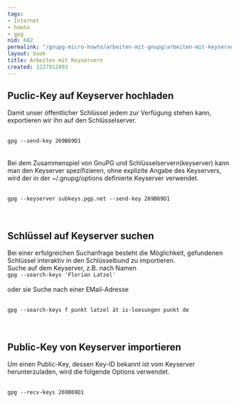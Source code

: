 ```yaml
---
tags:
- Internet
- howto
- gpg
nid: 682
permalink: "/gnupg-micro-howto/arbeiten-mit-gnupg/arbeiten-mit-keyservern.html"
layout: book
title: Arbeiten mit Keyservern
created: 1227912493
---
```

<h2>Puclic-Key  auf Keyserver hochladen</h2>
Damit unser öffentlicher Schlüssel jedem zur Verfügung stehen kann, exportieren wir ihn auf den Schlüsselserver.
<br /><br />
<code>
gpg --send-key 269B69D1
</code>
<br /><br />
Bei dem Zusammenspiel von GnuPG und Schlüsselservern(keyserver) kann man den Keyserver spezifizieren, 
ohne explizite Angabe des Keyservers, wird der in der ~/.gnupg/options definierte Keyserver verwendet.
<br /><br />
<code>
gpg --keyserver subkeys.pgp.net --send-key 269B69D1
</code>
<br />
<br />
<h2>Schlüssel auf Keyserver suchen</h2>
Bei einer erfolgreichen Suchanfrage besteht die Möglichkeit, gefundenen Schlüssel interaktiv in den Schlüsselbund zu importieren.
<br />Suche auf dem Keyserver, z.B. nach Namen
<code>
gpg --search-keys 'Florian Latzel'
</code>
<br />
oder sie Suche nach einer EMail-Adresse
<br /><br />
<code>
gpg --search-keys f punkt latzel ät is-loesungen punkt de
</code>
<br />
<br />
<h2>Public-Key von Keyserver importieren</h2>
Um einen Public-Key, dessen Key-ID bekannt ist vom Keyserver herunterzuladen, wird die folgende Options verwendet.
<br /><br />
<code>
gpg --recv-keys 269B69D1
</code>
